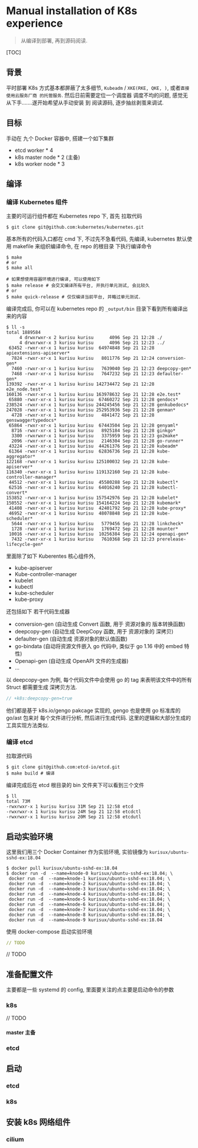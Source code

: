 # Manual installation of K8s experience

> 从编译到部署, 再到源码阅读.

[TOC]

## 背景

 平时部署 K8s 方式基本都屏蔽了太多细节, `Kubeadm` / `XKE(RKE, QKE, )`, 或者`直接使用云服务厂商 的托管服务`. 然后日前需要定位一个调度器 调度不均的问题, 感觉无从下手.......遂开始希望从手动安装 到 阅读源码, 逐步抽丝剥茧来调试.

## 目标

手动在 九个 Docker 容器中, 搭建一个如下集群

* etcd worker * 4
* k8s  master node * 2 (主备)
* k8s worker node * 3 

## 编译

### 编译 Kubernetes 组件

主要的可运行组件都在 Kubernetes repo 下, 首先 拉取代码

```shell
$ git clone git@github.com:kubernetes/kubernetes.git 
```

基本所有的代码入口都在 cmd 下, 不过先不急看代码, 先编译, kubernetes 默认使用 makefile 来组织编译命令,  在 repo 的根目录 下执行编译命令

```shell
$ make 
# or
$ make all

# 如果想使用容器环境进行编译, 可以使用如下
$ make release # 会交叉编译所有平台, 并执行单元测试, 会比较久
# or
$ make quick-release # 仅仅编译当前平台, 并略过单元测试.
```

编译完成后, 你可以在 kubernetes repo 的 `_output/bin` 目录下看到所有编译出来的内容

```shell
$ ll -s
total 1889584
     4 drwxrwxr-x 2 kurisu kurisu      4096 Sep 21 12:28 ./
     4 drwxrwxr-x 3 kurisu kurisu      4096 Sep 21 12:23 ../
 63452 -rwxr-xr-x 1 kurisu kurisu  64974848 Sep 21 12:28 apiextensions-apiserver*
  7824 -rwxr-xr-x 1 kurisu kurisu   8011776 Sep 21 12:24 conversion-gen*
  7460 -rwxr-xr-x 1 kurisu kurisu   7639040 Sep 21 12:23 deepcopy-gen*
  7468 -rwxr-xr-x 1 kurisu kurisu   7647232 Sep 21 12:23 defaulter-gen*
139392 -rwxr-xr-x 1 kurisu kurisu 142734472 Sep 21 12:28 e2e_node.test*
160136 -rwxr-xr-x 1 kurisu kurisu 163978632 Sep 21 12:28 e2e.test*
 65880 -rwxr-xr-x 1 kurisu kurisu  67460272 Sep 21 12:28 gendocs*
238524 -rwxr-xr-x 1 kurisu kurisu 244245456 Sep 21 12:28 genkubedocs*
247028 -rwxr-xr-x 1 kurisu kurisu 252953936 Sep 21 12:28 genman*
  4728 -rwxr-xr-x 1 kurisu kurisu   4841472 Sep 21 12:28 genswaggertypedocs*
 65864 -rwxr-xr-x 1 kurisu kurisu  67443504 Sep 21 12:28 genyaml*
  8716 -rwxr-xr-x 1 kurisu kurisu   8925184 Sep 21 12:28 ginkgo*
  3300 -rwxrwxr-x 1 kurisu kurisu   3375959 Sep 21 12:23 go2make*
  2096 -rwxr-xr-x 1 kurisu kurisu   2146304 Sep 21 12:28 go-runner*
 43224 -rwxr-xr-x 1 kurisu kurisu  44261376 Sep 21 12:28 kubeadm*
 61364 -rwxr-xr-x 1 kurisu kurisu  62836736 Sep 21 12:28 kube-aggregator*
122168 -rwxr-xr-x 1 kurisu kurisu 125100032 Sep 21 12:28 kube-apiserver*
116340 -rwxr-xr-x 1 kurisu kurisu 119132160 Sep 21 12:28 kube-controller-manager*
 44512 -rwxr-xr-x 1 kurisu kurisu  45580288 Sep 21 12:28 kubectl*
 62516 -rwxr-xr-x 1 kurisu kurisu  64016240 Sep 21 12:28 kubectl-convert*
153852 -rwxr-xr-x 1 kurisu kurisu 157542976 Sep 21 12:28 kubelet*
150552 -rwxr-xr-x 1 kurisu kurisu 154164224 Sep 21 12:28 kubemark*
 41408 -rwxr-xr-x 1 kurisu kurisu  42401792 Sep 21 12:28 kube-proxy*
 46952 -rwxr-xr-x 1 kurisu kurisu  48078848 Sep 21 12:28 kube-scheduler*
  5644 -rwxr-xr-x 1 kurisu kurisu   5779456 Sep 21 12:28 linkcheck*
  1728 -rwxr-xr-x 1 kurisu kurisu   1769472 Sep 21 12:28 mounter*
 10016 -rwxr-xr-x 1 kurisu kurisu  10256384 Sep 21 12:24 openapi-gen*
  7432 -rwxr-xr-x 1 kurisu kurisu   7610368 Sep 21 12:23 prerelease-lifecycle-gen*
```

里面除了如下 Kuberentes 核心组件外,

* kube-apiserver
* Kube-controller-manager
* kubelet
* kubectl
* kube-scheduler
* kube-proxy

还包括如下 若干代码生成器

* conversion-gen (自动生成 Convert 函数, 用于 资源对象的 版本转换函数)
* deepcopy-gen (自动生成 DeepCopy 函数, 用于 资源对象的 深拷贝)
* defaulter-gen (自动生成 资源对象的默认值函数)
* go-bindata (自动将资源文件嵌入 go 代码中, 类似于 go 1.16 中的 embed 特性) 
* Openapi-gen (自动生成 OpenAPI 文件的生成器)
* ...

以 deepcopy-gen 为例, 每个代码文件中会使用 go 的 tag 来表明该文件中的所有 Struct 都需要生成 深拷贝方法.

```go
// +k8s:deepcopy-gen=true
```

他们都是基于 k8s.io/gengo pakcage 实现的,  gengo 也是使用 go 标准库的 go/ast 包来对 每个文件进行分析, 然后进行生成代码. 这里的逻辑和大部分生成的工具实现方法类似.

### 编译 etcd

拉取源代码

```shell
$ git clone git@github.com:etcd-io/etcd.git
$ make build # 编译
```

编译完成后在 etcd 根目录的 bin 文件夹下可以看到三个文件

```shell
$ ll
total 73M
-rwxrwxr-x 1 kurisu kurisu 31M Sep 21 12:58 etcd
-rwxrwxr-x 1 kurisu kurisu 24M Sep 21 12:58 etcdctl
-rwxrwxr-x 1 kurisu kurisu 20M Sep 21 12:58 etcdutl
```

## 启动实验环境

这里我们用三个 Docker Container 作为实验环境, 实验镜像为 `kurisux/ubuntu-sshd-ex:18.04`

```shell
$ docker pull kurisux/ubuntu-sshd-ex:18.04
$ docker run -d  --name=knode-0 kurisux/ubuntu-sshd-ex:18.04; \
 docker run -d  --name=knode-1 kurisux/ubuntu-sshd-ex:18.04; \
 docker run -d  --name=knode-2 kurisux/ubuntu-sshd-ex:18.04; \
 docker run -d  --name=knode-3 kurisux/ubuntu-sshd-ex:18.04; \
 docker run -d  --name=knode-4 kurisux/ubuntu-sshd-ex:18.04; \
 docker run -d  --name=knode-5 kurisux/ubuntu-sshd-ex:18.04; \
 docker run -d  --name=knode-6 kurisux/ubuntu-sshd-ex:18.04; \
 docker run -d  --name=knode-7 kurisux/ubuntu-sshd-ex:18.04; \
 docker run -d  --name=knode-8 kurisux/ubuntu-sshd-ex:18.04; \
 docker run -d  --name=knode-9 kurisux/ubuntu-sshd-ex:18.04
```

使用 docker-compose 启动实验环境

```yaml
// TODO
```

// TODO

## 准备配置文件

主要都是一些 systemd 的 config, 里面要关注的点主要是启动命令的参数

### k8s

// TODO

#### master 主备

### etcd

## 启动 

### etcd

### k8s

## 安装 k8s 网络组件

### cilium



